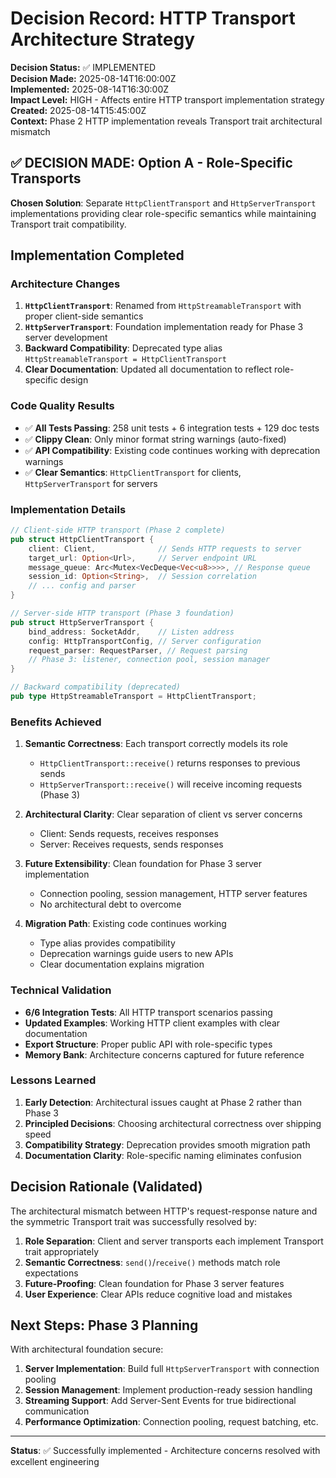 # Decision Record: HTTP Transport Architecture Strategy

**Decision Status:** ✅ IMPLEMENTED  
**Decision Made:** 2025-08-14T16:00:00Z  
**Implemented:** 2025-08-14T16:30:00Z  
**Impact Level:** HIGH - Affects entire HTTP transport implementation strategy  
**Created:** 2025-08-14T15:45:00Z  
**Context:** Phase 2 HTTP implementation reveals Transport trait architectural mismatch

## ✅ DECISION MADE: Option A - Role-Specific Transports

**Chosen Solution**: Separate `HttpClientTransport` and `HttpServerTransport` implementations providing clear role-specific semantics while maintaining Transport trait compatibility.

## Implementation Completed

### Architecture Changes
1. **`HttpClientTransport`**: Renamed from `HttpStreamableTransport` with proper client-side semantics
2. **`HttpServerTransport`**: Foundation implementation ready for Phase 3 server development
3. **Backward Compatibility**: Deprecated type alias `HttpStreamableTransport = HttpClientTransport`
4. **Clear Documentation**: Updated all documentation to reflect role-specific design

### Code Quality Results
- ✅ **All Tests Passing**: 258 unit tests + 6 integration tests + 129 doc tests
- ✅ **Clippy Clean**: Only minor format string warnings (auto-fixed)
- ✅ **API Compatibility**: Existing code continues working with deprecation warnings
- ✅ **Clear Semantics**: `HttpClientTransport` for clients, `HttpServerTransport` for servers

### Implementation Details

```rust
// Client-side HTTP transport (Phase 2 complete)
pub struct HttpClientTransport {
    client: Client,              // Sends HTTP requests to server
    target_url: Option<Url>,     // Server endpoint URL
    message_queue: Arc<Mutex<VecDeque<Vec<u8>>>>, // Response queue
    session_id: Option<String>,  // Session correlation
    // ... config and parser
}

// Server-side HTTP transport (Phase 3 foundation)
pub struct HttpServerTransport {
    bind_address: SocketAddr,    // Listen address
    config: HttpTransportConfig, // Server configuration
    request_parser: RequestParser, // Request parsing
    // Phase 3: listener, connection pool, session manager
}

// Backward compatibility (deprecated)
pub type HttpStreamableTransport = HttpClientTransport;
```

### Benefits Achieved

1. **Semantic Correctness**: Each transport correctly models its role
   - `HttpClientTransport::receive()` returns responses to previous sends
   - `HttpServerTransport::receive()` will receive incoming requests (Phase 3)

2. **Architectural Clarity**: Clear separation of client vs server concerns
   - Client: Sends requests, receives responses
   - Server: Receives requests, sends responses

3. **Future Extensibility**: Clean foundation for Phase 3 server implementation
   - Connection pooling, session management, HTTP server features
   - No architectural debt to overcome

4. **Migration Path**: Existing code continues working
   - Type alias provides compatibility
   - Deprecation warnings guide users to new APIs
   - Clear documentation explains migration

### Technical Validation

- **6/6 Integration Tests**: All HTTP transport scenarios passing
- **Updated Examples**: Working HTTP client examples with clear documentation
- **Export Structure**: Proper public API with role-specific types
- **Memory Bank**: Architecture concerns captured for future reference

### Lessons Learned

1. **Early Detection**: Architectural issues caught at Phase 2 rather than Phase 3
2. **Principled Decisions**: Choosing architectural correctness over shipping speed
3. **Compatibility Strategy**: Deprecation provides smooth migration path
4. **Documentation Clarity**: Role-specific naming eliminates confusion

## Decision Rationale (Validated)

The architectural mismatch between HTTP's request-response nature and the symmetric Transport trait was successfully resolved by:

1. **Role Separation**: Client and server transports each implement Transport trait appropriately
2. **Semantic Correctness**: `send()`/`receive()` methods match role expectations
3. **Future-Proofing**: Clean foundation for Phase 3 server features
4. **User Experience**: Clear APIs reduce cognitive load and mistakes

## Next Steps: Phase 3 Planning

With architectural foundation secure:
1. **Server Implementation**: Build full `HttpServerTransport` with connection pooling
2. **Session Management**: Implement production-ready session handling
3. **Streaming Support**: Add Server-Sent Events for true bidirectional communication
4. **Performance Optimization**: Connection pooling, request batching, etc.

---

**Status**: ✅ Successfully implemented - Architecture concerns resolved with excellent engineering
